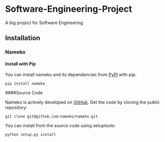 # Software-Engineering-Project

A big project for Software Engineering



## Installation

### Nameko

#### Install with Pip

You can install nameko and its dependencies from [PyPI](https://pypi.python.org/pypi/nameko) with pip:

```shell
pip install nameko
```

####Source Code

Nameko is actively developed on [GitHub](https://github.com/nameko/nameko). Get the code by cloning the public repository:

```
git clone git@github.com:nameko/nameko.git
```

You can install from the source code using setuptools:

```
python setup.py install
```

